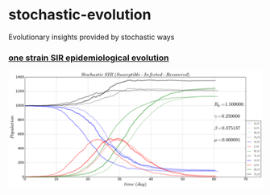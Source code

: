 # stochastic-evolution
Evolutionary insights provided by stochastic ways
### [one strain SIR epidemiological evolution](https://github.com/alvason/stochastic-evolution/blob/master/code/stochastic_SIR.ipynb)
![](figure/stochastic-sir-sir.png)
